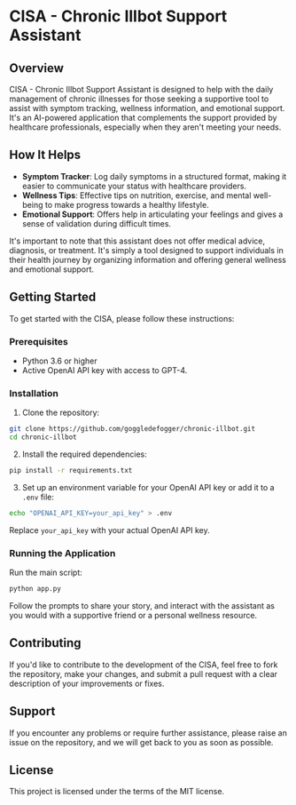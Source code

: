 # CISA - Chronic Illbot Support Assistant

## Overview

CISA - Chronic Illbot Support Assistant is designed to help with the daily management of chronic illnesses for those seeking a supportive tool to assist with symptom tracking, wellness information, and emotional support. It's an AI-powered application that complements the support provided by healthcare professionals, especially when they aren't meeting your needs.

## How It Helps

- **Symptom Tracker**: Log daily symptoms in a structured format, making it easier to communicate your status with healthcare providers.
- **Wellness Tips**: Effective tips on nutrition, exercise, and mental well-being to make progress towards a healthy lifestyle.
- **Emotional Support**: Offers help in articulating your feelings and gives a sense of validation during difficult times.

It's important to note that this assistant does not offer medical advice, diagnosis, or treatment. It's simply a tool designed to support individuals in their health journey by organizing information and offering general wellness and emotional support.

## Getting Started

To get started with the CISA, please follow these instructions:

### Prerequisites

- Python 3.6 or higher
- Active OpenAI API key with access to GPT-4.

### Installation

1. Clone the repository:

```bash
git clone https://github.com/goggledefogger/chronic-illbot.git
cd chronic-illbot
```

2. Install the required dependencies:

```bash
pip install -r requirements.txt
```

3. Set up an environment variable for your OpenAI API key or add it to a `.env` file:

```bash
echo "OPENAI_API_KEY=your_api_key" > .env
```

Replace `your_api_key` with your actual OpenAI API key.

### Running the Application

Run the main script:

```bash
python app.py
```

Follow the prompts to share your story, and interact with the assistant as you would with a supportive friend or a personal wellness resource.

## Contributing
If you'd like to contribute to the development of the CISA, feel free to fork the repository, make your changes, and submit a pull request with a clear description of your improvements or fixes.

## Support
If you encounter any problems or require further assistance, please raise an issue on the repository, and we will get back to you as soon as possible.

## License
This project is licensed under the terms of the MIT license.
